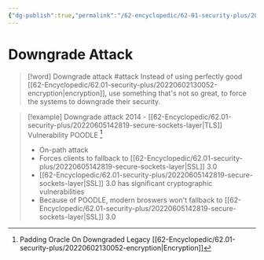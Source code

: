 ```yaml
---
{"dg-publish":true,"permalink":"/62-encyclopedic/62-01-security-plus/20220603101024-downgrade-attack/","dgHomeLink":true,"dgPassFrontmatter":false}
---
```



# Downgrade Attack

>[!word] Downgrade attack #attack
> Instead of using perfectly good [[62-Encyclopedic/62.01-security-plus/20220602130052-encryption|encryption]], use something that's not so great, to force the systems to downgrade their security. 
<!--ID: 1654406587918-->


>[!example] Downgrade attack 
>2014 - [[62-Encyclopedic/62.01-security-plus/20220605142819-secure-sockets-layer|TLS]] Vulnerability POODLE [^1] 
>- On-path attack 
>- Forces clients to fallback to [[62-Encyclopedic/62.01-security-plus/20220605142819-secure-sockets-layer|SSL]] 3.0 
>- [[62-Encyclopedic/62.01-security-plus/20220605142819-secure-sockets-layer|SSL]] 3.0 has significant cryptographic vulnerabilities 
>- Because of POODLE, modern broswers won't fallback to [[62-Encyclopedic/62.01-security-plus/20220605142819-secure-sockets-layer|SSL]] 3.0

[^1]: Padding Oracle On Downgraded Legacy [[62-Encyclopedic/62.01-security-plus/20220602130052-encryption|Encryption]] 
